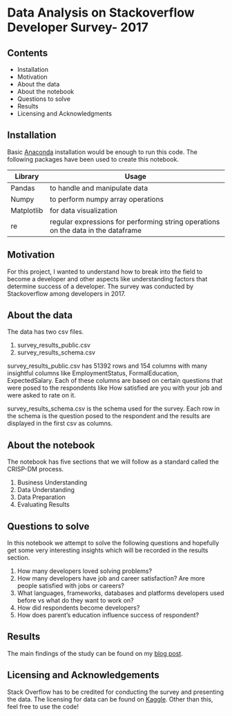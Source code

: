# Data Analysis on Stackoverflow Developer Survey- 2017

## Contents

* Installation
* Motivation
* About the data
* About the notebook
* Questions to solve
* Results
* Licensing and Acknowledgments

## Installation

Basic [Anaconda](https://www.anaconda.com/) installation would be enough to run this code. The following packages have been used to create this notebook.

| Library | Usage |
| ----------------- | ----------- |
|Pandas|to handle and manipulate data|
| Numpy | to perform numpy array operations |
| Matplotlib | for data visualization |
| re | regular expressions for performing string operations on the data in the dataframe |

## Motivation

For this project, I wanted to understand how to break into the field to become a developer and other aspects like understanding factors that determine success of a developer. The survey was conducted by Stackoverflow among developers in 2017.

## About the data

The data has two csv files. 

1. survey_results_public.csv
2. survey_results_schema.csv

survey_results_public.csv has 51392 rows and 154 columns with many insightful columns like EmploymentStatus, FormalEducation, ExpectedSalary. Each of these columns are based on certain questions that were posed to the respondents like How satisfied are you with your job and were asked to rate on it. 

survey_results_schema.csv is the schema used for the survey. Each row in the schema is the question posed to the respondent and the results are displayed in the first csv as columns. 

## About the notebook

The notebook has five sections that we will follow as a standard called the CRISP-DM process. 

1. Business Understanding
2. Data Understanding
3. Data Preparation 
4. Evaluating Results

## Questions to solve

In this notebook we attempt to solve the following questions and hopefully get some very interesting insights which will be recorded in the results section. 

1. How many developers loved solving problems?  
2. How many developers have job and career satisfaction? Are more people satisfied with jobs or careers?
3. What languages, frameworks, databases and platforms developers used before vs what do they want to work on?
4. How did respondents become developers?
5. How does parent’s education influence success of respondent?

## Results

The main findings of the study can be found on my [blog post](https://ghemareddy97.medium.com/a-guide-to-becoming-a-developer-f46af73f0a4).

## Licensing and Acknowledgements
Stack Overflow has to be credited for conducting the survey and presenting the data. The licensing for data can be found on [Kaggle](https://www.kaggle.com/stackoverflow/so-survey-2017). Other than this, feel free to use the code!
